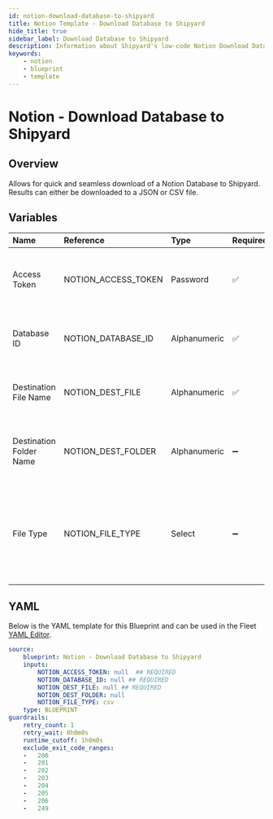 ```yaml
---
id: notion-download-database-to-shipyard
title: Notion Template - Download Database to Shipyard
hide_title: true
sidebar_label: Download Database to Shipyard
description: Information about Shipyard's low-code Notion Download Database to Shipyard blueprint. Quickly download a Notion database to a CSV or JSON file 
keywords:
    - notion
    - blueprint
    - template
---
```


# Notion - Download Database to Shipyard

## Overview
Allows for quick and seamless download of a Notion Database to Shipyard. Results can either be downloaded to a JSON or CSV file. 

## Variables

| Name | Reference | Type | Required | Default | Options | Description |
|:-----|:----------|:-----|:---------|:--------|:--------|:------------|
| Access Token | NOTION_ACCESS_TOKEN  | Password |:white_check_mark: | - | - | The access token assigned to the integration created |
| Database ID | NOTION_DATABASE_ID  | Alphanumeric |:white_check_mark: | - | - | The ID of the notion database found in the URL |
| Destination File Name | NOTION_DEST_FILE  | Alphanumeric |:white_check_mark: | - | - | The name of the file to save the downloaded data |
| Destination Folder Name | NOTION_DEST_FOLDER  | Alphanumeric |:heavy_minus_sign: | - | - | The optional folder to store the downloaded data |
| File Type | NOTION_FILE_TYPE  | Select |:heavy_minus_sign: | `csv` | CSV: `csv`<br></br><br></br>JSON: `json`<br></br><br></br> | The file type to store results |


## YAML
Below is the YAML template for this Blueprint and can be used in the Fleet [YAML Editor](../../reference/fleets/yaml-editor.md).
```yaml
source:
    blueprint: Notion - Download Database to Shipyard
    inputs:
        NOTION_ACCESS_TOKEN: null  ## REQUIRED
        NOTION_DATABASE_ID: null ## REQUIRED
        NOTION_DEST_FILE: null ## REQUIRED
        NOTION_DEST_FOLDER: null
        NOTION_FILE_TYPE: csv
    type: BLUEPRINT
guardrails:
    retry_count: 1
    retry_wait: 0h0m0s
    runtime_cutoff: 1h0m0s
    exclude_exit_code_ranges:
    -   200
    -   201
    -   202
    -   203
    -   204
    -   205
    -   206
    -   249

```
